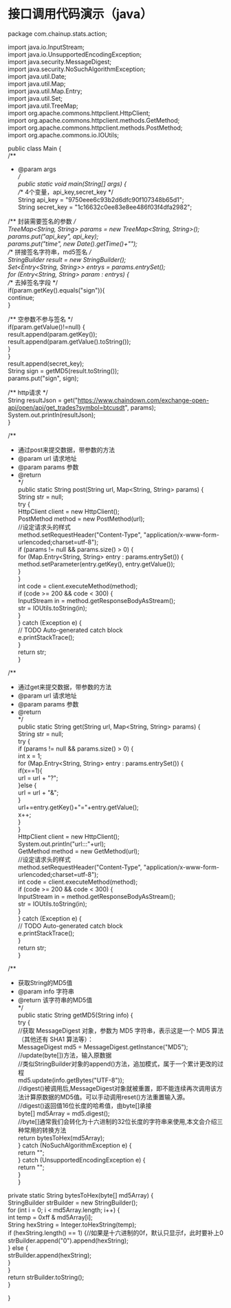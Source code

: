 # 接口调用代码演示（java）

package com.chainup.stats.action;<br>

import java.io.InputStream;<br>
import java.io.UnsupportedEncodingException;<br>
import java.security.MessageDigest;<br>
import java.security.NoSuchAlgorithmException;<br>
import java.util.Date;<br>
import java.util.Map;<br>
import java.util.Map.Entry;<br>
import java.util.Set;<br>
import java.util.TreeMap;<br>
import org.apache.commons.httpclient.HttpClient;<br>
import org.apache.commons.httpclient.methods.GetMethod;<br>
import org.apache.commons.httpclient.methods.PostMethod;<br>
import org.apache.commons.io.IOUtils;<br>

public class Main {<br>
/**<br>
* @param args<br>
*/<br>
public static void main(String[] args) {<br>
/** 4个变量，api_key,secret_key */<br>
String api_key = "9750eee6c93b2d6dfc90f107348b65d1";<br>
String secret_key = "1c16632c0ee83e8ee486f03f4dfa2982";<br>

/** 封装需要签名的参数 */<br>
TreeMap<String, String> params = new TreeMap<String, String>();<br>
params.put("api_key", api_key);<br>
params.put("time", new Date().getTime()+"");<br>
/** 拼接签名字符串，md5签名 */<br>
StringBuilder result = new StringBuilder();<br>
Set<Entry<String, String>> entrys = params.entrySet();<br>
for (Entry<String, String> param : entrys) {<br>
/** 去掉签名字段 */<br>
if(param.getKey().equals("sign")){<br>
continue;<br>
}<br>

/** 空参数不参与签名 */<br>
if(param.getValue()!=null) {<br>
result.append(param.getKey());<br>
result.append(param.getValue().toString());<br>
}<br>
}<br>
result.append(secret_key);<br>
String sign = getMD5(result.toString());<br>
params.put("sign", sign);<br>

/** http请求 */<br>
String resultJson = get("https://www.chaindown.com/exchange-open-api/open/api/get_trades?symbol=btcusdt", params);<br>
System.out.println(resultJson);<br>
}<br>




/**<br>
* 通过post来提交数据，带参数的方法<br>
* @param url 请求地址<br>
* @param params 参数<br>
* @return<br>
*/<br>
public static String post(String url, Map<String, String> params) {<br>
String str = null;<br>
try {<br>
HttpClient client = new HttpClient();<br>
PostMethod method = new PostMethod(url);<br>
//设定请求头的样式<br>
method.setRequestHeader("Content-Type", "application/x-www-form-urlencoded;charset=utf-8");<br>
if (params != null && params.size() > 0) {<br>
for (Map.Entry<String, String> entry : params.entrySet()) {<br>
method.setParameter(entry.getKey(), entry.getValue());<br>
}<br>
}<br>
int code = client.executeMethod(method);<br>
if (code >= 200 && code < 300) {<br>
InputStream in = method.getResponseBodyAsStream();<br>
str = IOUtils.toString(in);<br>
}<br>
} catch (Exception e) {<br>
// TODO Auto-generated catch block<br>
e.printStackTrace();<br>
}<br>
return str;<br>
}<br>

/**<br>
* 通过get来提交数据，带参数的方法<br>
* @param url 请求地址<br>
* @param params 参数<br>
* @return<br>
*/<br>
public static String get(String url, Map<String, String> params) {<br>
String str = null;<br>
try {<br>
if (params != null && params.size() > 0) {<br>
int x = 1;<br>
for (Map.Entry<String, String> entry : params.entrySet()) {<br>
if(x==1){<br>
url = url + "?";<br>
}else {<br>
url = url + "&";<br>
}<br>
url+=entry.getKey()+"="+entry.getValue();<br>
x++;<br>
}<br>
}<br>
HttpClient client = new HttpClient();<br>
System.out.println("url:::"+url);<br>
GetMethod method = new GetMethod(url);<br>
//设定请求头的样式<br>
method.setRequestHeader("Content-Type", "application/x-www-form-urlencoded;charset=utf-8");<br>
int code = client.executeMethod(method);<br>
if (code >= 200 && code < 300) {<br>
InputStream in = method.getResponseBodyAsStream();<br>
str = IOUtils.toString(in);<br>
}<br>
} catch (Exception e) {<br>
// TODO Auto-generated catch block<br>
e.printStackTrace();<br>
}<br>
return str;<br>
}<br>


/**<br>
* 获取String的MD5值<br>
* @param info 字符串<br>
* @return 该字符串的MD5值<br>
*/<br>
public static String getMD5(String info) {<br>
try {<br>
//获取 MessageDigest 对象，参数为 MD5 字符串，表示这是一个 MD5 算法（其他还有 SHA1 算法等）：<br>
MessageDigest md5 = MessageDigest.getInstance("MD5");<br>
//update(byte[])方法，输入原数据<br>
//类似StringBuilder对象的append()方法，追加模式，属于一个累计更改的过程<br>
md5.update(info.getBytes("UTF-8"));<br>
//digest()被调用后,MessageDigest对象就被重置，即不能连续再次调用该方法计算原数据的MD5值。可以手动调用reset()方法重置输入源。<br>
//digest()返回值16位长度的哈希值，由byte[]承接<br>
byte[] md5Array = md5.digest();<br>
//byte[]通常我们会转化为十六进制的32位长度的字符串来使用,本文会介绍三种常用的转换方法<br>
return bytesToHex(md5Array);<br>
} catch (NoSuchAlgorithmException e) {<br>
return "";<br>
} catch (UnsupportedEncodingException e) {<br>
return "";<br>
}<br>
}<br>

private static String bytesToHex(byte[] md5Array) {<br>
StringBuilder strBuilder = new StringBuilder();<br>
for (int i = 0; i < md5Array.length; i++) {<br>
int temp = 0xff & md5Array[i];<br>
String hexString = Integer.toHexString(temp);<br>
if (hexString.length() == 1) {//如果是十六进制的0f，默认只显示f，此时要补上0<br>
strBuilder.append("0").append(hexString);<br>
} else {<br>
strBuilder.append(hexString);<br>
}<br>
}<br>
return strBuilder.toString();<br>
}<br>

}